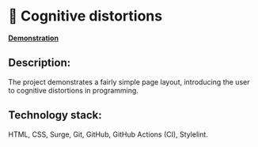 :art: Сognitive distortions
=======

**[Demonstration](http://layout-designer-project-lvl1-14032021.surge.sh/)**



## Description:

The project demonstrates a fairly simple page layout, introducing the user to cognitive distortions in programming.



## Technology stack:

HTML, CSS, Surge, Git, GitHub, GitHub Actions (CI), Stylelint.
